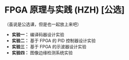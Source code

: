 # FPGA 原理与实践 (HZH) [公选]

（虽说是公选课，但是也一起放上来吧）

- **实验一：** 编译码器设计实验
- **实验二：** 基于 FPGA 的 PID 控制器设计实验
- **实验三：** 基于 FPGA 的示波器设计实验
- **实验四：** 图像边缘检测系统实验
